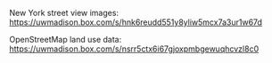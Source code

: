 New York street view images: https://uwmadison.box.com/s/hnk6reudd551y8yliw5mcx7a3ur1w67d 


OpenStreetMap land use data: https://uwmadison.box.com/s/nsrr5ctx6i67gjoxpmbgewuqhcvzl8c0
